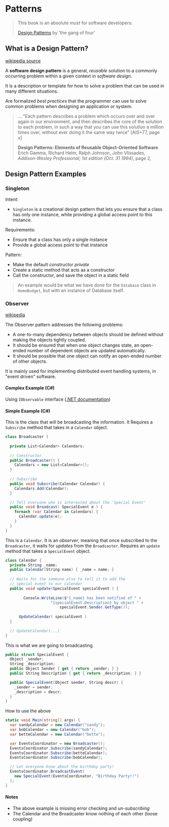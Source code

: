 #  Patterns

> This book is an absolute *must* for software developers:
>
> [Design Patterns](https://www.amazon.ca/Design-Patterns-Elements-Reusable-Object-Oriented/dp/0201633612) by 'the gang of four'

## What is a Design Pattern?

[wikipedia source](https://en.wikipedia.org/wiki/Design_Patterns)

A **software design pattern** is a general, *reusable* solution to a commonly occurring problem within a given context in *software design*. 

It is a description or template for how to solve a problem that can be used in many different situations. 

Are formalized *best practices* that the programmer can use to solve common problems when designing an application or system.

> ... "Each pattern describes a problem which occurs over and over again in our environment, and then describes the core of the solution to each problem, in such a way that you can use this solution a million times over, without ever doing it the same way twice" [AIS+77, page *x*]
>
> **Design Patterns: Elements of Reusable Object-Oriented Software** Erich Gamma, Richard Helm, Ralph Johnson, John Vlissades, *Addison-Wesley Professional; 1st edition (Oct. 31 1994)*, page 2,

## Design Pattern Examples

### Singleton

Intent:

*  `Singleton` is a creational design pattern that lets you ensure that a class has only one instance, while providing a global access point to this instance.

Requirements:

* Ensure that a class has only a single instance
* Provide a global access point to that instance

Pattern:

* Make the default constructor *private*
* Create a static method that acts as a constructor
* Call the constructor, and save the object in a static field

> An example would be what we have done for the `Database` class in `HomeBudget`, but with an instance of Database itself.

### Observer

[wikipedia](https://en.wikipedia.org/wiki/Observer_pattern#:~:text=The%20observer%20pattern%20is%20a,calling%20one%20of%20their%20methods.)

The Observer pattern addresses the following problems:

- A one-to-many dependency between objects should be defined without making the objects tightly coupled.
- It should be ensured that when one object changes state, an open-ended number of dependent objects are updated automatically.
- It should be possible that one object can notify an open-ended number of other objects.

It is mainly used for implementing distributed event handling systems, in "event driven" software. 

#### Complex Example (C#)

Using `IObservable` interface ([.NET documentation](https://docs.microsoft.com/en-us/dotnet/api/system.iobservable-1?view=net-6.0))

#### Simple Example (C#)

This is the class that will be broadcasting the information. It Requires a `Subscribe` method that takes in a `Calendar` object.
```csharp
class Broadcaster {
  
  private List<Calendar> Calendars;
  
  // Constructor
  public Broadcaster() { 
    Calendars = new List<Calendar>();
  }
  
  // Subscribe
  public void Subscribe(Calendar Calendar) {
    Calendars.Add(Calendar);
  }

  // Tell everyone who is interested about the 'Special Event'
  public void Broadcast( SpecialEvent e ) {
    foreach (var Calendar in Calendars) { 
      Calendar.update(e); 
    }
  }
}
```
This is a `Calendar`. It is an *observer*, meaning that once subscribed to the `Broadcaster`, it waits for *updates* from the `Broadcaster`. Requires an `update` method that takes a `SpecialEvent` object.
```csharp
class Calendar {
  private String _name;
  public Calendar(String name) { _name = name; }
  
  // Waits for the someone else to tell it to add the 
  // special event to our calendar
  public void update(SpecialEvent specialEvent ) {
    
  		Console.WriteLine($"{_name} has been notified of " +  
                    "{specialEvent.Description} by object " + 	
                        specialEvent.Sender.GetType());
    
      UpdateCalendar( specialEvent )
  }
  
  // UpdateCalendar(...)
}
```
This is what we are going to broadcasting 
```csharp
public struct SpecialEvent {
  Object _sender;
  String _description;
  public Object Sender { get { return _sender; } }
  public String Description { get { return _description; } }

  public SpecialEvent(Object sender, String descr) {
    _sender = sender;
    _description = descr;
  }
}
```

How to use the above
```csharp
static void Main(string[] args) {
  var sandyCalendar = new Calendar("sandy");
  var bobCalendar = new Calendar("bob");
  var betteCalendar = new Calendar("bette");

  var EventsCoordinator = new Broadcaster();
  EventsCoordinator.Subscribe(sandyCalendar);
  EventsCoordinator.Subscribe(betteCalendar);
  EventsCoordinator.Subscribe(bobCalendar);

  // Let everyone know about the birthday party!
  EventsCoordinator.BroadcastEvent(
    new SpecialEvent(EventsCoordinator, "Birthday Party!!")
  );
}
```

#### Notes
* The above example is missing error checking and *un-subscribing*
* The Calendar and the Broadcaster know nothing of each other (loose coupling) 

